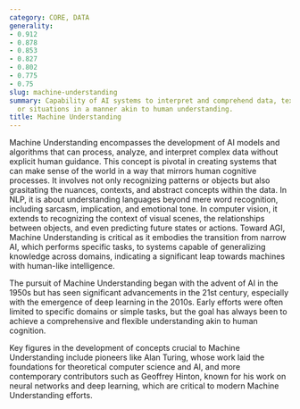 ```yaml
---
category: CORE, DATA
generality:
- 0.912
- 0.878
- 0.853
- 0.827
- 0.802
- 0.775
- 0.75
slug: machine-understanding
summary: Capability of AI systems to interpret and comprehend data, text, images,
  or situations in a manner akin to human understanding.
title: Machine Understanding
---
```


Machine Understanding encompasses the development of AI models and algorithms that can process, analyze, and interpret complex data without explicit human guidance. This concept is pivotal in creating systems that can make sense of the world in a way that mirrors human cognitive processes. It involves not only recognizing patterns or objects but also grasitating the nuances, contexts, and abstract concepts within the data. In NLP, it is about understanding languages beyond mere word recognition, including sarcasm, implication, and emotional tone. In computer vision, it extends to recognizing the context of visual scenes, the relationships between objects, and even predicting future states or actions. Toward AGI, Machine Understanding is critical as it embodies the transition from narrow AI, which performs specific tasks, to systems capable of generalizing knowledge across domains, indicating a significant leap towards machines with human-like intelligence.

The pursuit of Machine Understanding began with the advent of AI in the 1950s but has seen significant advancements in the 21st century, especially with the emergence of deep learning in the 2010s. Early efforts were often limited to specific domains or simple tasks, but the goal has always been to achieve a comprehensive and flexible understanding akin to human cognition.

Key figures in the development of concepts crucial to Machine Understanding include pioneers like Alan Turing, whose work laid the foundations for theoretical computer science and AI, and more contemporary contributors such as Geoffrey Hinton, known for his work on neural networks and deep learning, which are critical to modern Machine Understanding efforts.